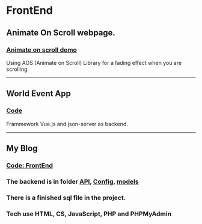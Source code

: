 # FrontEnd

## Animate On Scroll webpage.
### [Animate on scroll demo](http://dirty-story.surge.sh/)

Using AOS (Animate on Scroll) Library for a fading effect when you are scrolling.

___

## World Event App
### [Code](https://github.com/JosefineFM/FrontEnd/tree/master/EventApp)
Frammework Vue.js and json-server as backend.

___

## My Blog
### [Code: FrontEnd](https://github.com/JosefineFM/FrontEnd/tree/master/MyBlog/client)
### The backend is in folder [API,](https://github.com/JosefineFM/FrontEnd/tree/master/MyBlog/api/post) [Config,](https://github.com/JosefineFM/FrontEnd/tree/master/MyBlog/config) [models](https://github.com/JosefineFM/FrontEnd/tree/master/MyBlog/models)
### There is a finished sql file in the project.
### Tech use HTML, CS, JavaScript, PHP and PHPMyAdmin
